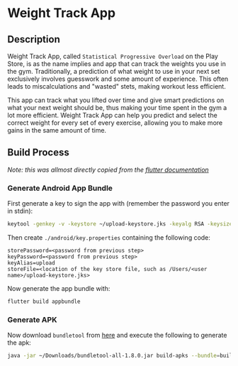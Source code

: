 # Weight Track App

## Description
Weight Track App, called `Statistical Progressive Overload` on the Play Store, is as the name implies and app that can track the weights you use in the gym.
Traditionally, a prediction of what weight to use in your next set exclusively involves guesswork and some amount of experience.
This often leads to miscalculations and "wasted" stets, making workout less efficient.

This app can track what you lifted over time and give smart predictions on what your next weight should be, thus making your time spent in the gym a lot more efficient.
Weight Track App can help you predict and select the correct weight for every set of every exercise, allowing you to make more gains in the same amount of time.

## Build Process
*Note: this was allmost directly copied from the [flutter documentation](https://flutter.dev/docs/deployment/android)*

### Generate Android App Bundle
First generate a key to sign the app with (remember the password you enter in stdin):
```bash
keytool -genkey -v -keystore ~/upload-keystore.jks -keyalg RSA -keysize 2048 -validity 10000 -alias upload
```

Then create ``./android/key.properties`` containing the following code:
```properties
storePassword=<password from previous step>
keyPassword=<password from previous step>
keyAlias=upload
storeFile=<location of the key store file, such as /Users/<user name>/upload-keystore.jks>
```

Now generate the app bundle with:
```bash
flutter build appbundle
```

### Generate APK
Now download `bundletool` from [here]() and execute the following to generate the apk:
```bash
java -jar ~/Downloads/bundletool-all-1.8.0.jar build-apks --bundle=build/app/outputs/bundle/release/app-release.aab --output=build/weight-track-app.apks
```